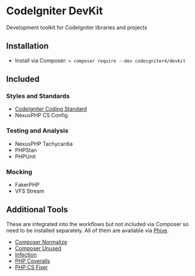 # CodeIgniter DevKit
Development toolkit for CodeIgniter libraries and projects

## Installation

* Install via Composer: `> composer require --dev codeigniter4/devkit`

## Included

### Styles and Standards

* [CodeIgniter Coding Standard](https://github.com/CodeIgniter/coding-standard)
* NexusPHP CS Config

### Testing and Analysis

* NexusPHP Tachycardia
* PHPStan
* PHPUnit

### Mocking

* FakerPHP
* VFS Stream

## Additional Tools

These are integrated into the workflows but not included via Composer so need to be installed separately.
All of them are available via [Phive](https://phar.io/#Tools).

* [Composer Normalize](https://github.com/ergebnis/composer-normalize)
* [Composer Unused](https://github.com/composer-unused/composer-unused)
* [Infection](https://infection.github.io/)
* [PHP Coveralls](https://php-coveralls.github.io/php-coveralls/)
* [PHP CS Fixer](https://cs.symfony.com/)
